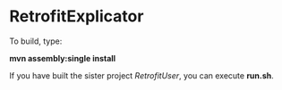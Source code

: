 # RetrofitExplicator

To build, type:

**mvn assembly:single install**

If you have built the sister project *RetrofitUser*, you can execute **run.sh**.
